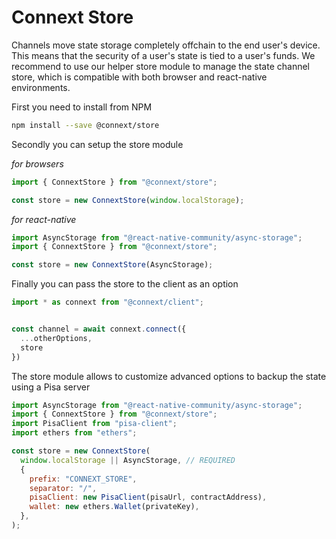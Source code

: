 # Connext Store

Channels move state storage completely offchain to the end user's device. This means that the security of a user's state is tied to a user's funds. We recommend to use our helper store module to manage the state channel store, which is compatible with both browser and react-native environments.

First you need to install from NPM
```bash
npm install --save @connext/store
```

Secondly you can setup the store module

*for browsers*

```javascript
import { ConnextStore } from "@connext/store";

const store = new ConnextStore(window.localStorage);
```

*for react-native*

```javascript
import AsyncStorage from "@react-native-community/async-storage";
import { ConnextStore } from "@connext/store";

const store = new ConnextStore(AsyncStorage);
```

Finally you can pass the store to the client as an option

```javascript
import * as connext from "@connext/client";


const channel = await connext.connect({
  ...otherOptions,
  store
})
```

The store module allows to customize advanced options to backup the state using a Pisa server 

```javascript
import AsyncStorage from "@react-native-community/async-storage";
import { ConnextStore } from "@connext/store";
import PisaClient from "pisa-client";
import ethers from "ethers";

const store = new ConnextStore(
  window.localStorage || AsyncStorage, // REQUIRED
  {
    prefix: "CONNEXT_STORE",
    separator: "/",
    pisaClient: new PisaClient(pisaUrl, contractAddress),
    wallet: new ethers.Wallet(privateKey),
  },
);
```



